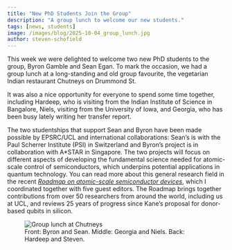 ```yaml
---
title: "New PhD Students Join the Group"
description: "A group lunch to welcome our new students."
tags: [news, students]
image: /images/blog/2025-10-04_group_lunch.jpg
author: steven-schofield
---
```


This week we were delighted to welcome two new PhD students to the group, Byron Gamble and Sean Egan. To mark the occasion, we had a group lunch at a long-standing and old group favourite, the vegetarian Indian restaurant Chutneys on Drummond St. 

It was also a nice opportunity for everyone to spend some time together, including Hardeep, who is visiting from the Indian Institute of Science in Bangalore, Niels, visiting from the University of Iowa, and Georgia, who has been busy lately writing her transfer report.

The two studentships that support Sean and Byron have been made possible by EPSRC/UCL and international collaborations: Sean’s is with the Paul Scherrer Institute (PSI) in Switzerland and Byron’s project is in collaboration with A\*STAR in Singapore. The two projects will focus on different aspects of developing the fundamental science needed for atomic-scale control of semiconductors, which underpins potential applications in quantum technology. You can read more about this general research field in the recent [*Roadmap on atomic-scale semiconductor devices*](https://doi.org/10.1088/2399-1984/ada901), which I coordinated together with five guest editors. The Roadmap brings together contributions from over 50 researchers from around the world, including us at UCL, and reviews 25 years of progress since Kane’s proposal for donor-based qubits in silicon.  

<figure class="blog-image">
  <img src="{{ '/images/blog/2025-10-04_group_lunch.jpg' | relative_url }}" alt="Group lunch at Chutneys">
  <figcaption>Front: Byron and Sean. Middle: Georgia and Niels. Back: Hardeep and Steven.</figcaption>
</figure>
